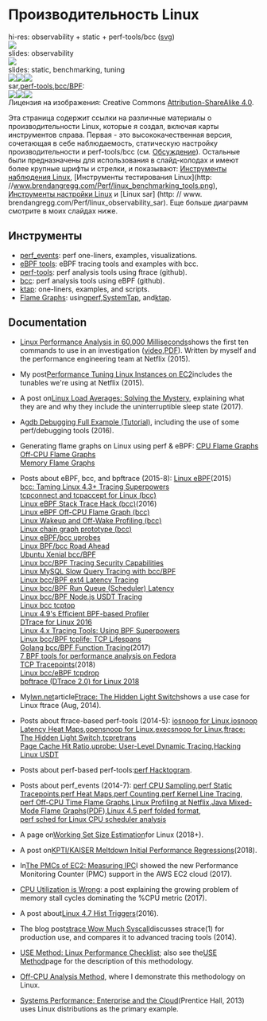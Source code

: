 # Производительность Linux

hi-res: observability + static + perf-tools/bcc ([svg](http://www.brendangregg.com/Perf/linux_perf_tools_full.svg))  
[![](/images/linux_perf_tools_full_1000.jpg)](http://www.brendangregg.com/Perf/linux_perf_tools_full.png)  
slides: observability  
[![](/images/linux_observability_tools.png)](http://www.brendangregg.com/Perf/linux_observability_tools.png)  
slides: static, benchmarking, tuning  
[![](/images/linux_static_tools_333.png)](http://www.brendangregg.com/Perf/linux_static_tools.png)[![](/images/linux_benchmarking_tools_333.png)](http://www.brendangregg.com/Perf/linux_benchmarking_tools.png)[![](/images/linux_tuning_tools_333.png)](http://www.brendangregg.com/Perf/linux_tuning_tools.png)  
sar,[perf-tools](https://github.com/brendangregg/perf-tools#contents),[bcc/BPF](https://github.com/iovisor/bcc#tools):  
[![](/images/linux_observability_sar_333.png)](http://www.brendangregg.com/Perf/linux_observability_sar.png)[![](/images/perf-tools_2016_333.png)](http://www.brendangregg.com/Perf/perf-tools_2016.png)[![](/images/bcc_tracing_tools_2016_333.png)](http://www.brendangregg.com/Perf/bcc_tracing_tools.png)  
Лицензия на изображения: Creative Commons [Attribution-ShareAlike 4.0](http://creativecommons.org/licenses/by-sa/4.0/).  

Эта страница содержит ссылки на различные материалы о производительности Linux, которые я создал, включая карты инструментов справа. Первая - это высококачественная версия, сочетающая в себе наблюдаемость, статическую настройку производительности и perf-tools/bcc (см. [Обсуждение](https://www.reddit.com/r/linux/comments/4x4smu/linux_performance_tools_full_version_draft/)). Остальные были предназначены для использования в слайд-колодах и имеют более крупные шрифты и стрелки, и показывают: [Инструменты наблюдения Linux](http://www.brendangregg.com/Perf/linux_observability_tools.png), [Инструменты тестирования Linux](http: //www.brendangregg.com/Perf/linux_benchmarking_tools.png), [Инструменты настройки Linux](http://www.brendangregg.com/Perf/linux_tuning_tools.png) и [Linux sar] (http: // www. brendangregg.com/Perf/linux_observability_sar). Еще больше диаграмм смотрите в моих слайдах ниже.

## Инструменты

*   [perf\_events](http://www.brendangregg.com/perf.html): perf one-liners, examples, visualizations.
*   [eBPF tools](http://www.brendangregg.com/ebpf.html): eBPF tracing tools and examples with bcc.
*   [perf-tools](https://github.com/brendangregg/perf-tools): perf analysis tools using ftrace (github).
*   [bcc](https://github.com/iovisor/bcc#tools): perf analysis tools using eBPF (github).
*   [ktap](http://www.brendangregg.com/ktap.html): one-liners, examples, and scripts.
*   [Flame Graphs](http://www.brendangregg.com/flamegraphs.html): using[perf](http://www.brendangregg.com/FlameGraphs/cpuflamegraphs.html#perf),[SystemTap](http://www.brendangregg.com/FlameGraphs/cpuflamegraphs.html#SystemTap), and[ktap](http://www.brendangregg.com/FlameGraphs/cpuflamegraphs.html#ktap).

## Documentation

*   [Linux Performance Analysis in 60,000 Milliseconds](http://techblog.netflix.com/2015/11/linux-performance-analysis-in-60s.html)shows the first ten commands to use in an investigation ([video](http://www.brendangregg.com/blog/2015-12-03/linux-perf-60s-video.html),[PDF](http://www.brendangregg.com/Articles/Netflix_Linux_Perf_Analysis_60s.pdf)). Written by myself and the performance engineering team at Netflix (2015).
*   My post[Performance Tuning Linux Instances on EC2](http://www.brendangregg.com/blog/2015-03-03/performance-tuning-linux-instances-on-ec2.html)includes the tunables we're using at Netflix (2015).
*   A post on[Linux Load Averages: Solving the Mystery](http://www.brendangregg.com/blog/2017-08-08/linux-load-averages.html), explaining what they are and why they include the uninterruptible sleep state (2017).
*   A[gdb Debugging Full Example (Tutorial)](http://www.brendangregg.com/blog/2016-08-09/gdb-example-ncurses.html), including the use of some perf/debugging tools (2016).
*   Generating flame graphs on Linux using perf & eBPF:
    [CPU Flame Graphs](http://www.brendangregg.com/FlameGraphs/cpuflamegraphs.html#Linux)  
    [Off-CPU Flame Graphs](http://www.brendangregg.com/FlameGraphs/offcpuflamegraphs.html#Linux)  
    [Memory Flame Graphs](http://www.brendangregg.com/FlameGraphs/memoryflamegraphs.html#Linux)
*   Posts about eBPF, bcc, and bpftrace (2015-8):
    [Linux eBPF](http://www.brendangregg.com/blog/2015-05-15/ebpf-one-small-step.html)(2015)  
    [bcc: Taming Linux 4.3+ Tracing Superpowers](http://www.brendangregg.com/blog/2015-09-22/bcc-linux-4.3-tracing.html)  
    [tcpconnect and tcpaccept for Linux (bcc)](http://www.brendangregg.com/blog/2015-10-31/tcpconnect-tcpaccept-bcc.html)  
    [Linux eBPF Stack Trace Hack (bcc)](http://www.brendangregg.com/blog/2016-01-18/ebpf-stack-trace-hack.html)(2016)  
    [Linux eBPF Off-CPU Flame Graph (bcc)](http://www.brendangregg.com/blog/2016-01-20/ebpf-offcpu-flame-graph.html)  
    [Linux Wakeup and Off-Wake Profiling (bcc)](http://www.brendangregg.com/blog/2016-02-01/linux-wakeup-offwake-profiling.html)  
    [Linux chain graph prototype (bcc)](http://www.brendangregg.com/blog/2016-02-05/ebpf-chaingraph-prototype.html)  
    [Linux eBPF/bcc uprobes](http://www.brendangregg.com/blog/2016-02-08/linux-ebpf-bcc-uprobes.html)  
    [Linux BPF/bcc Road Ahead](http://www.brendangregg.com/blog/2016-03-28/linux-bpf-bcc-road-ahead-2016.html)  
    [Ubuntu Xenial bcc/BPF](http://www.brendangregg.com/blog/2016-06-14/ubuntu-xenial-bcc-bpf.html)  
    [Linux bcc/BPF Tracing Security Capabilities](http://www.brendangregg.com/blog/2016-10-01/linux-bcc-security-capabilities.html)  
    [Linux MySQL Slow Query Tracing with bcc/BPF](http://www.brendangregg.com/blog/2016-10-04/linux-bcc-mysqld-qslower.html)  
    [Linux bcc/BPF ext4 Latency Tracing](http://www.brendangregg.com/blog/2016-10-06/linux-bcc-ext4dist-ext4slower.html)  
    [Linux bcc/BPF Run Queue (Scheduler) Latency](http://www.brendangregg.com/blog/2016-10-08/linux-bcc-runqlat.html)  
    [Linux bcc/BPF Node.js USDT Tracing](http://www.brendangregg.com/blog/2016-10-12/linux-bcc-nodejs-usdt.html)  
    [Linux bcc tcptop](http://www.brendangregg.com/blog/2016-10-15/linux-bcc-tcptop.html)  
    [Linux 4.9's Efficient BPF-based Profiler](http://www.brendangregg.com/blog/2016-10-21/linux-efficient-profiler.html)  
    [DTrace for Linux 2016](http://www.brendangregg.com/blog/2016-10-27/dtrace-for-linux-2016.html)  
    [Linux 4.x Tracing Tools: Using BPF Superpowers](http://www.slideshare.net/brendangregg/linux-4x-tracing-tools-using-bpf-superpowers)  
    [Linux bcc/BPF tcplife: TCP Lifespans](http://www.brendangregg.com/blog/2016-11-30/linux-bcc-tcplife.html)  
    [Golang bcc/BPF Function Tracing](http://www.brendangregg.com/blog/2017-01-31/golang-bcc-bpf-function-tracing.html)(2017)  
    [7 BPF tools for performance analysis on Fedora](https://opensource.com/article/17/11/bccbpf-performance)  
    [TCP Tracepoints](http://www.brendangregg.com/blog/2018-03-22/tcp-tracepoints.html)(2018)  
    [Linux bcc/eBPF tcpdrop](http://www.brendangregg.com/blog/2018-05-31/linux-tcpdrop.html)  
    [bpftrace (DTrace 2.0) for Linux 2018](http://www.brendangregg.com/blog/2018-10-08/dtrace-for-linux-2018.html)  
    
*   My[lwn.net](http://lwn.net/)article[Ftrace: The Hidden Light Switch](http://lwn.net/Articles/608497/)shows a use case for Linux ftrace (Aug, 2014).
*   Posts about ftrace-based perf-tools (2014-5):
    [iosnoop for Linux](http://www.brendangregg.com/blog/2014-07-16/iosnoop-for-linux.html),[iosnoop Latency Heat Maps](http://www.brendangregg.com/blog/2014-07-23/linux-iosnoop-latency-heat-maps.html),[opensnoop for Linux](http://www.brendangregg.com/blog/2014-07-25/opensnoop-for-linux.html),[execsnoop for Linux](http://www.brendangregg.com/blog/2014-07-28/execsnoop-for-linux.html),[ftrace: The Hidden Light Switch](http://www.brendangregg.com/blog/2014-08-30/ftrace-the-hidden-light-switch.html),[tcpretrans](http://www.brendangregg.com/blog/2014-09-06/linux-ftrace-tcp-retransmit-tracing.html)  
    [Page Cache Hit Ratio](http://www.brendangregg.com/blog/2014-12-31/linux-page-cache-hit-ratio.html),[uprobe: User-Level Dynamic Tracing](http://www.brendangregg.com/blog/2015-06-28/linux-ftrace-uprobe.html),[Hacking Linux USDT](http://www.brendangregg.com/blog/2015-07-03/hacking-linux-usdt-ftrace.html)
*   Posts about perf-based perf-tools:[perf Hacktogram](http://www.brendangregg.com/blog/2014-07-10/perf-hacktogram.html).
*   Posts about perf\_events (2014-7):
    [perf CPU Sampling](http://www.brendangregg.com/blog/2014-06-22/perf-cpu-sample.html),[perf Static Tracepoints](http://www.brendangregg.com/blog/2014-06-29/perf-static-tracepoints.html),[perf Heat Maps](http://www.brendangregg.com/blog/2014-07-01/perf-heat-maps.html),[perf Counting](http://www.brendangregg.com/blog/2014-07-03/perf-counting.html),[perf Kernel Line Tracing](http://www.brendangregg.com/blog/2014-09-11/perf-kernel-line-tracing.html),  
    [perf Off-CPU Time Flame Graphs](http://www.brendangregg.com/blog/2015-02-26/linux-perf-off-cpu-flame-graph.html),[Linux Profiling at Netflix](http://www.brendangregg.com/blog/2015-02-27/linux-profiling-at-netflix.html),[Java Mixed-Mode Flame Graphs](http://techblog.netflix.com/2015/07/java-in-flames.html)([PDF](http://www.brendangregg.com/Articles/Netflix_Java_in_Flames.pdf)),[Linux 4.5 perf folded format](http://www.brendangregg.com/blog/2016-04-30/linux-perf-folded.html),  
    [perf sched for Linux CPU scheduler analysis](http://www.brendangregg.com/blog/2017-03-16/perf-sched.html)
*   A page on[Working Set Size Estimation](http://www.brendangregg.com/wss.html)for Linux (2018+).
*   A post on[KPTI/KAISER Meltdown Initial Performance Regressions](http://www.brendangregg.com/blog/2018-02-09/kpti-kaiser-meltdown-performance.html)(2018).
*   In[The PMCs of EC2: Measuring IPC](http://www.brendangregg.com/blog/2017-05-04/the-pmcs-of-ec2.html)I showed the new Performance Monitoring Counter (PMC) support in the AWS EC2 cloud (2017).
*   [CPU Utilization is Wrong](http://www.brendangregg.com/blog/2017-05-09/cpu-utilization-is-wrong.html): a post explaining the growing problem of memory stall cycles dominating the %CPU metric (2017).
*   A post about[Linux 4.7 Hist Triggers](http://www.brendangregg.com/blog/2016-06-08/linux-hist-triggers.html)(2016).
*   The blog post[strace Wow Much Syscall](http://www.brendangregg.com/blog/2014-05-11/strace-wow-much-syscall.html)discusses strace(1) for production use, and compares it to advanced tracing tools (2014).
*   [USE Method: Linux Performance Checklist](http://www.brendangregg.com/USEmethod/use-linux.html); also see the[USE Method](http://www.brendangregg.com/usemethod.html)page for the description of this methodology.
*   [Off-CPU Analysis Method](http://www.brendangregg.com/offcpuanalysis.html), where I demonstrate this methodology on Linux.
*   [Systems Performance: Enterprise and the Cloud](http://www.brendangregg.com/sysperfbook.html)(Prentice Hall, 2013) uses Linux distributions as the primary example.
